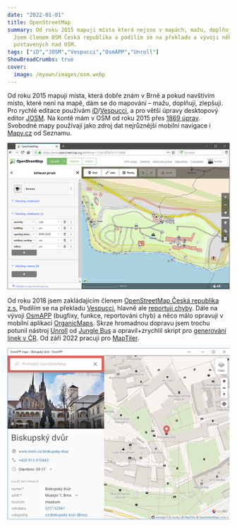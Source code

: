 ```yaml
---
date: "2022-01-01"
title: OpenStreetMap
summary: Od roku 2015 mapuji místa která nejsou v mapách, mažu, doplňuji, zlepšuji.
  Jsem členem OSM Česká republika a podílím se na překladu a vývoji několika aplikací
  postavených nad OSM.
tags: ["iD","JOSM","Vespucci","OsmAPP","Unroll"]
ShowBreadCrumbs: true
cover:
  image: /myown/images/osm.webp
---
```


Od roku 2015 mapuji místa, která dobře znám v Brně a pokud navštívím místo, které není na mapě, dám se do mapování – mažu, doplňuji, zlepšuji.
Pro rychlé editace používám [iD](https://wiki.openstreetmap.org/wiki/ID)/[Vespucci](http://vespucci.io/), a pro větší úpravy desktopový editor [JOSM](https://josm.openstreetmap.de).
Na kontě mám v OSM od roku 2015 přes [1869 úprav](https://www.openstreetmap.org/user/kudlav).
Svobodné mapy používají jako zdroj dat nejrůznější mobilní navigace i [Mapy.cz](https://mapy.cz/) od Seznamu.

![OpenStreetMap iD Editor](/myown/images/osm.webp)

Od roku 2018 jsem zakládajícím členem [OpenStreetMap Česká republika z.s.](https://openstreetmap.cz/spolek) Podílím se na překladu [Vespucci](https://github.com/MarcusWolschon/osmeditor4android), hlavně ale [reportuji chyby](https://github.com/MarcusWolschon/osmeditor4android/issues?q=author%3Akudlav). Dále na vývoji [OsmAPP](https://github.com/zbycz/osmapp/graphs/contributors) (bugfixy, funkce, reportováni chyb) a něco málo opravuji v mobilní aplikaci [OrganicMaps](https://github.com/organicmaps/organicmaps/issues?q=author%3Akudlav). Skrze hromadnou dopravu jsem trochu potunil nástroj [Unroll](https://github.com/Jungle-Bus/unroll/issues?q=author%3Akudlav) od [Jungle Bus](https://junglebus.io) a opravil+zrychlil skript pro [generování linek v ČR](https://wiki.openstreetmap.org/wiki/Cs:Linky_ve%C5%99ejn%C3%A9_dopravy). Od září 2022 pracuji pro [MapTiler](https://www.maptiler.com/).

![OsmAPP](/myown/images/osmapp.webp)
